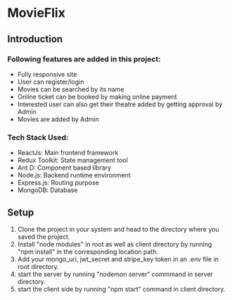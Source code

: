 # MovieFlix

## Introduction
### Following features are added in this project:
+ Fully responsive site
+ User can register/login
+ Movies can be searched by its name
+ Online ticket can be booked by making online payment 
+ Interested user can also get their theatre added by getting approval by Admin
+ Movies are added by Admin

### Tech Stack Used:
+ ReactJs: Main frontend framework
+ Redux Toolkit: State management tool
+ Ant D: Component based library
+ Node.js: Backend runtime environment
+ Express.js: Routing purpose
+ MongoDB: Database 

## Setup
1. Clone the project in your system and head to the directory where you saved the project.
2. Install "node modules" in root as well as client directory by running "npm install" in the corresponding location path.
3. Add your mongo_uri, jwt_secret and stripe_key token in an .env file in root directory.
4. start the server by running "nodemon server" commmand in server directory.
5. start the client side by running "npm start" command in client directory.







